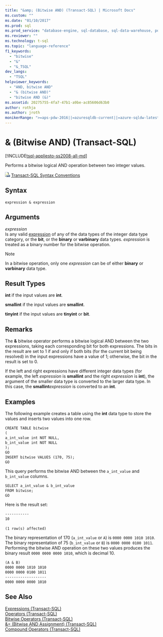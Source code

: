 ```yaml
---
title: "&amp; (Bitwise AND) (Transact-SQL) | Microsoft Docs"
ms.custom: ""
ms.date: "01/10/2017"
ms.prod: sql
ms.prod_service: "database-engine, sql-database, sql-data-warehouse, pdw"
ms.reviewer: ""
ms.technology: t-sql
ms.topic: "language-reference"
f1_keywords: 
  - "bitwise"
  - "&"
  - "&_TSQL"
dev_langs: 
  - "TSQL"
helpviewer_keywords: 
  - "AND, bitwise AND"
  - "& (bitwise AND)"
  - "bitwise AND (&)"
ms.assetid: 20275755-4fa7-47b1-a9be-ac85606d63b0
author: rothja
ms.author: jroth
monikerRange: ">=aps-pdw-2016||=azuresqldb-current||=azure-sqldw-latest||>=sql-server-2016||=sqlallproducts-allversions||>=sql-server-linux-2017||=azuresqldb-mi-current"
---
```

# &amp; (Bitwise AND) (Transact-SQL)
[!INCLUDE[tsql-appliesto-ss2008-all-md](../../includes/tsql-appliesto-ss2008-all-md.md)]

  Performs a bitwise logical AND operation between two integer values.  
  
 ![Topic link icon](../../database-engine/configure-windows/media/topic-link.gif "Topic link icon") [Transact-SQL Syntax Conventions](../../t-sql/language-elements/transact-sql-syntax-conventions-transact-sql.md)  
  
## Syntax  
  
```  
expression & expression  
```  
  
## Arguments  
 *expression*  
 Is any valid [expression](../../t-sql/language-elements/expressions-transact-sql.md) of any of the data types of the integer data type category, or the **bit**, or the **binary** or **varbinary** data types. *expression* is treated as a binary number for the bitwise operation.  
  
> [!NOTE]  
>  In a bitwise operation, only one *expression* can be of either **binary** or **varbinary** data type.  
  
## Result Types  
 **int** if the input values are **int**.  
  
 **smallint** if the input values are **smallint**.  
  
 **tinyint** if the input values are **tinyint** or **bit**.  
  
## Remarks  
 The **&** bitwise operator performs a bitwise logical AND between the two expressions, taking each corresponding bit for both expressions. The bits in the result are set to 1 if and only if both bits (for the current bit being resolved) in the input expressions have a value of 1; otherwise, the bit in the result is set to 0.  
  
 If the left and right expressions have different integer data types (for example, the left *expression* is **smallint** and the right *expression* is **int**), the argument of the smaller data type is converted to the larger data type. In this case, the **smallint**_expression_ is converted to an **int**.  
  
## Examples  
 The following example creates a table using the **int** data type to store the values and inserts two values into one row.  
  
```  
CREATE TABLE bitwise  
(   
a_int_value int NOT NULL,  
b_int_value int NOT NULL  
);  
GO  
INSERT bitwise VALUES (170, 75);  
GO  
```  
  
 This query performs the bitwise AND between the `a_int_value` and `b_int_value` columns.  
  
```  
SELECT a_int_value & b_int_value  
FROM bitwise;  
GO  
```  
  
 Here is the result set:  
  
```  
-----------   
10            
  
(1 row(s) affected)  
```  
  
 The binary representation of 170 (`a_int_value` or `A`) is `0000 0000 1010 1010`. The binary representation of 75 (`b_int_value` or `B`) is `0000 0000 0100 1011`. Performing the bitwise AND operation on these two values produces the binary result `0000 0000 0000 1010`, which is decimal 10.  
  
```  
(A & B)  
0000 0000 1010 1010  
0000 0000 0100 1011  
-------------------  
0000 0000 0000 1010  
```  
  
  
## See Also  
 [Expressions &#40;Transact-SQL&#41;](../../t-sql/language-elements/expressions-transact-sql.md)   
 [Operators &#40;Transact-SQL&#41;](../../t-sql/language-elements/operators-transact-sql.md)   
 [Bitwise Operators &#40;Transact-SQL&#41;](../../t-sql/language-elements/bitwise-operators-transact-sql.md)   
 [&= &#40;Bitwise AND Assignment&#41; &#40;Transact-SQL&#41;](../../t-sql/language-elements/bitwise-and-equals-transact-sql.md)   
 [Compound Operators &#40;Transact-SQL&#41;](../../t-sql/language-elements/compound-operators-transact-sql.md)  
  
  


